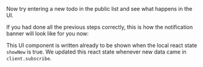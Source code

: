 Now try entering a new todo in the public list and see what happens in the UI.

If you had done all the previous steps correctly, this is how the notification banner will look like for you now:

<insert image>

This UI component is written already to be shown when the local react state `showNew` is true. We updated this react state whenever new data came in `client.subscribe`.




